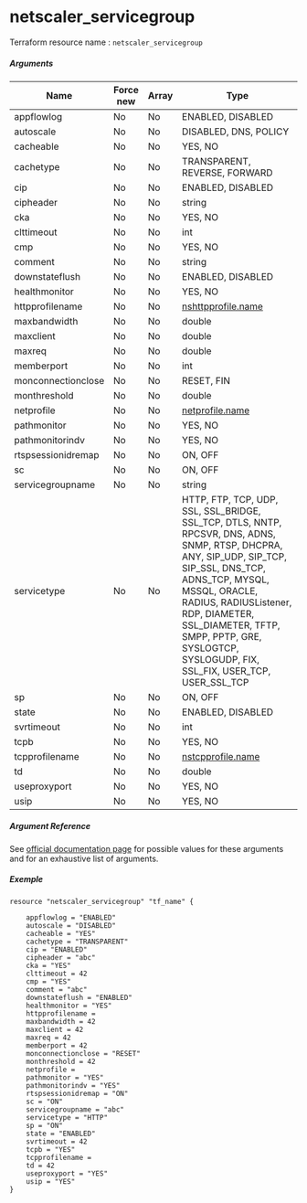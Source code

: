 # netscaler_servicegroup

Terraform resource name : ```netscaler_servicegroup```

##### Arguments

| Name | Force new | Array | Type |
|----|----|----|----|
|appflowlog|No|No|ENABLED, DISABLED|
|autoscale|No|No|DISABLED, DNS, POLICY|
|cacheable|No|No|YES, NO|
|cachetype|No|No|TRANSPARENT, REVERSE, FORWARD|
|cip|No|No|ENABLED, DISABLED|
|cipheader|No|No|string|
|cka|No|No|YES, NO|
|clttimeout|No|No|int|
|cmp|No|No|YES, NO|
|comment|No|No|string|
|downstateflush|No|No|ENABLED, DISABLED|
|healthmonitor|No|No|YES, NO|
|httpprofilename|No|No|[nshttpprofile.name](/doc/resources/nshttpprofile.md)|
|maxbandwidth|No|No|double|
|maxclient|No|No|double|
|maxreq|No|No|double|
|memberport|No|No|int|
|monconnectionclose|No|No|RESET, FIN|
|monthreshold|No|No|double|
|netprofile|No|No|[netprofile.name](/doc/resources/netprofile.md)|
|pathmonitor|No|No|YES, NO|
|pathmonitorindv|No|No|YES, NO|
|rtspsessionidremap|No|No|ON, OFF|
|sc|No|No|ON, OFF|
|servicegroupname|No|No|string|
|servicetype|No|No|HTTP, FTP, TCP, UDP, SSL, SSL_BRIDGE, SSL_TCP, DTLS, NNTP, RPCSVR, DNS, ADNS, SNMP, RTSP, DHCPRA, ANY, SIP_UDP, SIP_TCP, SIP_SSL, DNS_TCP, ADNS_TCP, MYSQL, MSSQL, ORACLE, RADIUS, RADIUSListener, RDP, DIAMETER, SSL_DIAMETER, TFTP, SMPP, PPTP, GRE, SYSLOGTCP, SYSLOGUDP, FIX, SSL_FIX, USER_TCP, USER_SSL_TCP|
|sp|No|No|ON, OFF|
|state|No|No|ENABLED, DISABLED|
|svrtimeout|No|No|int|
|tcpb|No|No|YES, NO|
|tcpprofilename|No|No|[nstcpprofile.name](/doc/resources/nstcpprofile.md)|
|td|No|No|double|
|useproxyport|No|No|YES, NO|
|usip|No|No|YES, NO|

##### Argument Reference

See [official documentation page](https://developer-docs.citrix.com/projects/netscaler-nitro-api/en/11.0/configuration/basic/servicegroup/servicegroup/) for possible values for these arguments and for an exhaustive list of arguments.

##### Exemple

```
resource "netscaler_servicegroup" "tf_name" {

    appflowlog = "ENABLED"
    autoscale = "DISABLED"
    cacheable = "YES"
    cachetype = "TRANSPARENT"
    cip = "ENABLED"
    cipheader = "abc"
    cka = "YES"
    clttimeout = 42
    cmp = "YES"
    comment = "abc"
    downstateflush = "ENABLED"
    healthmonitor = "YES"
    httpprofilename = 
    maxbandwidth = 42
    maxclient = 42
    maxreq = 42
    memberport = 42
    monconnectionclose = "RESET"
    monthreshold = 42
    netprofile = 
    pathmonitor = "YES"
    pathmonitorindv = "YES"
    rtspsessionidremap = "ON"
    sc = "ON"
    servicegroupname = "abc"
    servicetype = "HTTP"
    sp = "ON"
    state = "ENABLED"
    svrtimeout = 42
    tcpb = "YES"
    tcpprofilename = 
    td = 42
    useproxyport = "YES"
    usip = "YES"
}
```

